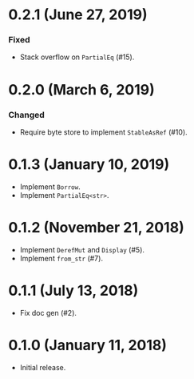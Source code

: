 # 0.2.1 (June 27, 2019)

### Fixed
- Stack overflow on `PartialEq` (#15).

# 0.2.0 (March 6, 2019)

### Changed
- Require byte store to implement `StableAsRef` (#10).

# 0.1.3 (January 10, 2019)

* Implement `Borrow`.
* Implement `PartialEq<str>`.

# 0.1.2 (November 21, 2018)

* Implement `DerefMut` and `Display` (#5).
* Implement `from_str` (#7).

# 0.1.1 (July 13, 2018)

* Fix doc gen (#2).

# 0.1.0 (January 11, 2018)

* Initial release.
